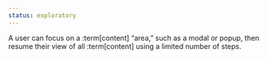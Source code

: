 ```yaml
---
status: exploratory
---
```


A user can focus on a :term[content] “area,” such as a modal or popup, then resume their view of all :term[content] using a limited number of steps.
